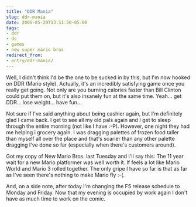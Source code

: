 ```yaml
---
title: "DDR Mania"
slug: ddr-mania
date: 2006-05-20T13:51:50-05:00
tags:
- ddr
- ds
- games
- new super mario bros
redirect_from:
- entry/ddr-mania/
---
```

Well, I didn't think I'd be the one to be sucked in by this, but I'm now hooked on DDR (Mario style). Actually, it's an incredibly satisfying game once you really get going. Not only are you burning calories faster than Bill Clinton could put them on, but it's also insanely fun at the same time. Yeah... get DDR... lose weight... have fun...

Not sure if I've said anything about being cashier again, but I'm definitely glad I came back. I get to see all my old pals again and I get to sleep through the entire morning (not like I have :-P). However, one night they had me helping i grocery again. I was dragging palettes of frozen food taller than myself all over the place and that's scarier than any other palette dragging I've done so far (especially when there's customers around).

Got my copy of New Mario Bros. last Tuesday and I'll say this: The 11 year wait for a new Mario platformer was well worth it. If feels a lot like Mario World and Mario 3 rolled together. The only gripe I have so far is that as far as I've seen there's nothing to make Mario fly :-(.

And, on a side note, after today I'm changing the F5 release schedule to Monday and Friday. Now that my evening is occupied by work again I don't have as much time to work on the comic.
